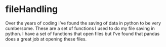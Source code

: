 # fileHandling
Over the years of coding I've found the saving of data in python to be very cumbersome.  These are a set of functions I used to do my file saving in python. I have a set of functions that open files but I've found that pandas does a great job at opening these files.

